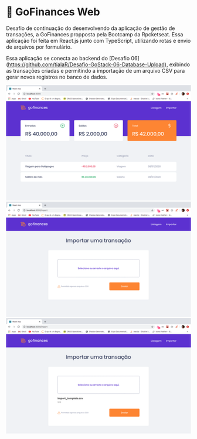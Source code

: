 # 🚀 GoFinances Web

Desafio de continuação do desenvolvendo da aplicação de gestão de transações, a GoFinances propposta 
pela Bootcamp da Rpcketseat. Essa aplicação foi feita em React.js junto com TypeScript, 
utilizando rotas e envio de arquivos por formulário.

Essa aplicação se conecta ao backend do [Desafio 06]
(https://github.com/tialaR/Desafio-GoStack-06-Database-Upload), 
exibindo as transações criadas e permitindo a importação de um arquivo CSV para gerar novos registros no banco de dados.

![](tela1.png)
![](tela2.png)
![](tela3.png)
